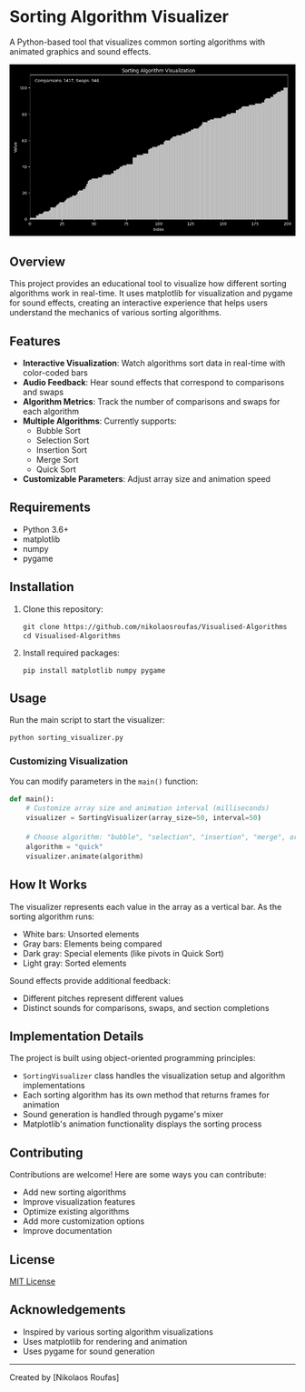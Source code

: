 # Sorting Algorithm Visualizer

A Python-based tool that visualizes common sorting algorithms with animated graphics and sound effects.

![Sorting Algorithm Visualization](https://github.com/NikolasRoufas/Visualised-Algorithms/blob/main/Figure_1.png)

## Overview

This project provides an educational tool to visualize how different sorting algorithms work in real-time. It uses matplotlib for visualization and pygame for sound effects, creating an interactive experience that helps users understand the mechanics of various sorting algorithms.

## Features

- **Interactive Visualization**: Watch algorithms sort data in real-time with color-coded bars
- **Audio Feedback**: Hear sound effects that correspond to comparisons and swaps
- **Algorithm Metrics**: Track the number of comparisons and swaps for each algorithm
- **Multiple Algorithms**: Currently supports:
  - Bubble Sort
  - Selection Sort
  - Insertion Sort
  - Merge Sort
  - Quick Sort
- **Customizable Parameters**: Adjust array size and animation speed

## Requirements

- Python 3.6+
- matplotlib
- numpy
- pygame

## Installation

1. Clone this repository:
   ```
   git clone https://github.com/nikolaosroufas/Visualised-Algorithms
   cd Visualised-Algorithms
   ```

2. Install required packages:
   ```
   pip install matplotlib numpy pygame
   ```

## Usage

Run the main script to start the visualizer:

```python
python sorting_visualizer.py
```

### Customizing Visualization

You can modify parameters in the `main()` function:

```python
def main():
    # Customize array size and animation interval (milliseconds)
    visualizer = SortingVisualizer(array_size=50, interval=50)
    
    # Choose algorithm: "bubble", "selection", "insertion", "merge", or "quick"
    algorithm = "quick" 
    visualizer.animate(algorithm)
```

## How It Works

The visualizer represents each value in the array as a vertical bar. As the sorting algorithm runs:

- White bars: Unsorted elements
- Gray bars: Elements being compared
- Dark gray: Special elements (like pivots in Quick Sort)
- Light gray: Sorted elements

Sound effects provide additional feedback:
- Different pitches represent different values
- Distinct sounds for comparisons, swaps, and section completions

## Implementation Details

The project is built using object-oriented programming principles:

- `SortingVisualizer` class handles the visualization setup and algorithm implementations
- Each sorting algorithm has its own method that returns frames for animation
- Sound generation is handled through pygame's mixer
- Matplotlib's animation functionality displays the sorting process

## Contributing

Contributions are welcome! Here are some ways you can contribute:

- Add new sorting algorithms
- Improve visualization features
- Optimize existing algorithms
- Add more customization options
- Improve documentation

## License

[MIT License](LICENSE)

## Acknowledgements

- Inspired by various sorting algorithm visualizations
- Uses matplotlib for rendering and animation
- Uses pygame for sound generation

---

Created by [Nikolaos Roufas]
